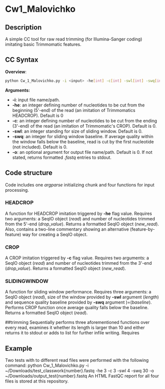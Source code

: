 # Cw1_Malovichko

## Description
A simple CC tool for raw read trimming (for Illumina-Sanger coding) imitating basic Trimmomatic features.

## CC Syntax
**Overview**:
```bash
python Cw_1_Malovichko.py -i <input> -he[int] -c[int] -swl[int] -swq[int] -o [str]
```
**Arguments:**
+ **-i**: input file name/path.
+ **-he**: an integer defining number of nucleotides to be cut from the beginning (5'-end) of the read (an imitation of Trimmomatics HEADCROP). Default is 0
+ **-c**: an integer defining number of nucleotides to be cut from the ending (3'-end) of the read (an imitation of Trimmomatic's CROP). Default is 0.
+ **-swl**: an integer standing for size of sliding window. Default is 0.
+ **-swq**: an integer for sliding window baseline. If average quality within the window falls below the baseline, read is cut by the first nucleotide (not included). Default is 0.
+ **-o**: an optional argument for output file name/path. Default is 0. If not stated, returns formatted *.fastq* entries to stdout.

## Code structure
Code includes one *argparse* initializing chunk and four functions for input processing.

### HEADCROP
A function for HEADCROP imitation triggered by **-he** flag value. Requires two arguments: a SeqIO object (*read*) and number of nucleotides trimmed from the 5'-end (*drop_value*). Returns a formatted SeqIO object (*new_read*). Also, contains a two-line commentary showing an alternative (feature-by-feature) way for creating a SeqIO object.

### CROP
A CROP imitation triggered by **-c** flag value. Requires two arguments: a SeqIO object (*read*) and number of nucleotides trimmed from the 3'-end (*drop_value*). Returns a formatted SeqIO object (*new_read*). 

### SLIDINGWINDOW
A function for sliding window performance. Requires three arguments: a SeqIO object (*read*), size of the window provided by **-swl** argument (*length*) and sequence quality baseline provided by **-swq** argument )=(*baseline*). Performs CROP function once average quality falls below the baseline. Returns a formatted SeqIO object (*read*).

##trimming
Sequentially performs three aforementioned functions over every read, examines it whether its length is larger than 10 and either returns it to stdout or adds to list for further infile writing. Requires 

## Example
Two tests with to different read files were performed with the following command:
python Cw_1_Malovichko.py -i ~/Downloads/test_classwork{number}.fastq -he 3 -c 3 -swl 4 -swq 30 -o ~/Downloads/output_test{number}.fastq
An HTML FastQC report for all four files is stored at this repository.
